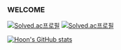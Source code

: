 ### WELCOME ###


[![Solved.ac프로필](http://mazassumnida.wtf/api/v2/generate_badge?boj=dlrudgns6)](https://solved.ac/dlrudgns6)
[![Solved.ac프로필](http://mazassumnida.wtf/api/mini/generate_badge?boj={dlrudgns6})](https://solved.ac/{dlrudgns6})


[![Hoon's GitHub stats](https://github-readme-stats.vercel.app/api?username=Hoon-Code&show_icons=true&theme=ambient_gradient&count_private=true)](https://github.com/Hoon-Code/github-readme-stats)

